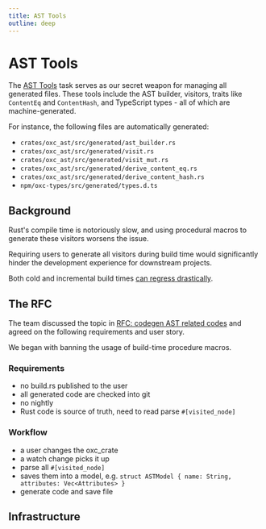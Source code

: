 ```yaml
---
title: AST Tools
outline: deep
---
```


# AST Tools

The [AST Tools](https://github.com/oxc-project/oxc/tree/main/tasks/ast_tools) task serves as our secret weapon for managing all generated files.
These tools include the AST builder, visitors, traits like `ContentEq` and `ContentHash`, and TypeScript types - all of which are machine-generated.

For instance, the following files are automatically generated:

- `crates/oxc_ast/src/generated/ast_builder.rs`
- `crates/oxc_ast/src/generated/visit.rs`
- `crates/oxc_ast/src/generated/visit_mut.rs`
- `crates/oxc_ast/src/generated/derive_content_eq.rs`
- `crates/oxc_ast/src/generated/derive_content_hash.rs`
- `npm/oxc-types/src/generated/types.d.ts`

## Background

Rust's compile time is notoriously slow, and using procedural macros to generate these visitors worsens the issue.

Requiring users to generate all visitors during build time would significantly hinder the development experience for downstream projects.

Both cold and incremental build times [can regress drastically](https://github.com/swc-project/swc/issues/7071).

## The RFC

The team discussed the topic in [RFC: codegen AST related codes](https://github.com/oxc-project/oxc/issues/4134) and agreed on the following requirements and user story.

We began with banning the usage of build-time procedure macros.

### Requirements

- no build.rs published to the user
- all generated code are checked into git
- no nightly
- Rust code is source of truth, need to read parse `#[visited_node]`

### Workflow

- a user changes the oxc_crate
- a watch change picks it up
- parse all `#[visited_node]`
- saves them into a model, e.g. `struct ASTModel { name: String, attributes: Vec<Attributes> }`
- generate code and save file

## Infrastructure
